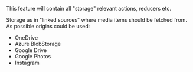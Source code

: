 This feature will contain all "storage" relevant actions, reducers etc.

Storage as in "linked sources" where media items should be fetched from.
As possible origins could be used:
- OneDrive
- Azure BlobStorage
- Google Drive
- Google Photos
- Instagram

